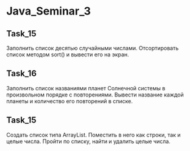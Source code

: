 # Java_Seminar_3

## Task_15

Заполнить список десятью случайными числами. 
Отсортировать список методом sort() и вывести его на экран.

## Task_16

Заполнить список названиями планет Солнечной системы в произвольном порядке с повторениями. 
Вывести название каждой планеты и количество его повторений в списке.


## Task_15

Создать список типа ArrayList. Поместить в него как строки, так и целые числа. 
Пройти по списку, найти и удалить целые числа.
